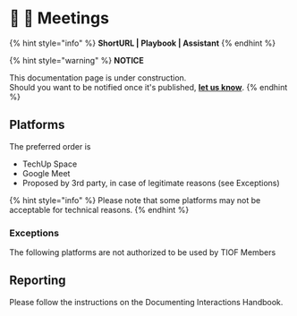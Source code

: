 # 📓 🚧 Meetings

{% hint style="info" %}
**ShortURL | Playbook | Assistant**
{% endhint %}



{% hint style="warning" %}
**NOTICE**

This documentation page is under construction.\
Should you want to be notified once it's published, [**let us know**](https://tiof.click/TIOFTarianUpdatesService).
{% endhint %}





## Platforms

The preferred order is

* TechUp Space
* Google Meet
* Proposed by 3rd party, in case of legitimate reasons (see Exceptions)

{% hint style="info" %}
Please note that some platforms may not be acceptable for technical reasons.
{% endhint %}







### Exceptions

The following platforms are not authorized to be used by TIOF Members









## Reporting

Please follow the instructions on the Documenting Interactions Handbook.















